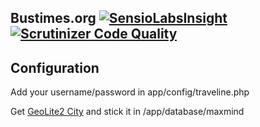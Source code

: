 ## Bustimes.org [![SensioLabsInsight](https://insight.sensiolabs.com/projects/9842b49c-8c65-486c-adb3-e4dd9bb810bc/mini.png)](https://insight.sensiolabs.com/projects/9842b49c-8c65-486c-adb3-e4dd9bb810bc) [![Scrutinizer Code Quality](https://scrutinizer-ci.com/g/kieranmather/bustimes.org/badges/quality-score.png?s=a1af3cd19b10e3ce870481624d3994fecef1f5a8)](https://scrutinizer-ci.com/g/kieranmather/bustimes.org/)

## Configuration

Add your username/password in app/config/traveline.php

Get [GeoLite2 City](http://dev.maxmind.com/geoip/geoip2/geolite2/) and stick it in /app/database/maxmind
